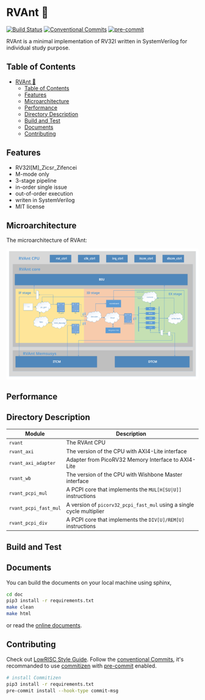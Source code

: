 # RVAnt :ant:

[![Build Status]()]()
[![Conventional Commits](https://img.shields.io/badge/Conventional%20Commits-1.0.0-yellow.svg?style=flat-square)](https://conventionalcommits.org)
[![pre-commit](https://img.shields.io/badge/pre--commit-enabled-brightgreen?style=flat-square&logo=pre-commit&logoColor=white)](https://github.com/pre-commit/pre-commit)

RVAnt is a minimal implementation of RV32I written in SystemVerilog for individual study purpose.

## Table of Contents

- [RVAnt :ant:](#rvant-ant)
  - [Table of Contents](#table-of-contents)
  - [Features](#features)
  - [Microarchitecture](#microarchitecture)
  - [Performance](#performance)
  - [Directory Description](#directory-description)
  - [Build and Test](#build-and-test)
  - [Documents](#documents)
  - [Contributing](#contributing)

## Features

- RV32I[M]_Zicsr_Zifencei
- M-mode only
- 3-stage pipeline
- in-order single issue
- out-of-order execution
- writen in SystemVerilog
- MIT license

## Microarchitecture

The microarchitecture of RVAnt:

![march](doc/source/_static/rvant_march.svg)

## Performance

## Directory Description

| Module                | Description                                                           |
| --------------------- | --------------------------------------------------------------------- |
| `rvant`               | The RVAnt CPU                                                         |
| `rvant_axi`           | The version of the CPU with AXI4-Lite interface                       |
| `rvant_axi_adapter`   | Adapter from PicoRV32 Memory Interface to AXI4-Lite                   |
| `rvant_wb`            | The version of the CPU with Wishbone Master interface                 |
| `rvant_pcpi_mul`      | A PCPI core that implements the `MUL[H[SU\|U]]` instructions          |
| `rvant_pcpi_fast_mul` | A version of `picorv32_pcpi_fast_mul` using a single cycle multiplier |
| `rvant_pcpi_div`      | A PCPI core that implements the `DIV[U]/REM[U]` instructions          |

## Build and Test

## Documents

You can build the documents on your local machine using sphinx,

```bash
cd doc
pip3 install -r requirements.txt
make clean
make html
```

or read the [online documents]().

## Contributing

Check out [LowRISC Style Guide](https://github.com/lowRISC/style-guides/blob/master/VerilogCodingStyle.md). Follow the [conventional Commits](https://www.conventionalcommits.org), it's recommanded to use [commitizen](https://github.com/commitizen-tools/commitizen) with [pre-commit](https://pre-commit.com/) enabled.

```bash
# install Commitizen
pip3 install -r requirements.txt
pre-commit install --hook-type commit-msg
```
